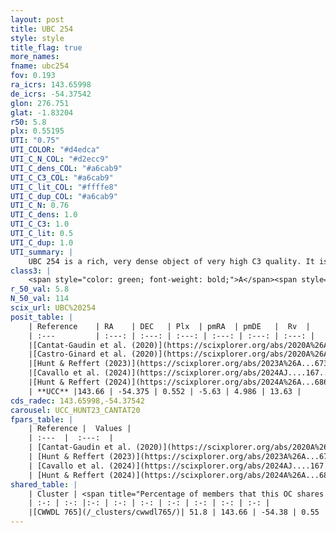 ```yaml
---
layout: post
title: UBC 254
style: style
title_flag: true
more_names: 
fname: ubc254
fov: 0.193
ra_icrs: 143.65998
de_icrs: -54.37542
glon: 276.751
glat: -1.83204
r50: 5.8
plx: 0.55195
UTI: "0.75"
UTI_COLOR: "#d4edca"
UTI_C_N_COL: "#d2ecc9"
UTI_C_dens_COL: "#a6cab9"
UTI_C_C3_COL: "#a6cab9"
UTI_C_lit_COL: "#ffffe8"
UTI_C_dup_COL: "#a6cab9"
UTI_C_N: 0.76
UTI_C_dens: 1.0
UTI_C_C3: 1.0
UTI_C_lit: 0.5
UTI_C_dup: 1.0
UTI_summary: |
    UBC 254 is a rich, very dense object of very high C3 quality. It is moderately studied in the literature. This object shares a significant percentage of members with a later reported entry.
class3: |
    <span style="color: green; font-weight: bold;">A</span><span style="color: green; font-weight: bold;">A</span>
r_50_val: 5.8
N_50_val: 114
scix_url: UBC%20254
posit_table: |
    | Reference    | RA    | DEC   | Plx  | pmRA  | pmDE   |  Rv  |
    | :---         | :---: | :---: | :---: | :---: | :---: | :---: |
    |[Cantat-Gaudin et al. (2020)](https://scixplorer.org/abs/2020A%26A...640A...1C) | 143.659 | -54.375 | 0.525 | -5.63 | 4.964 | -- |
    |[Castro-Ginard et al. (2020)](https://scixplorer.org/abs/2020A%26A...635A..45C) | 143.637 | -54.372 | 0.525 | -5.628 | 4.963 | -- |
    |[Hunt & Reffert (2023)](https://scixplorer.org/abs/2023A%26A...673A.114H) | 143.685 | -54.386 | 0.557 | -5.623 | 4.998 | 11.309 |
    |[Cavallo et al. (2024)](https://scixplorer.org/abs/2024AJ....167...12C) | 143.633 | -54.377 | 0.557 | -- | -- | -- |
    |[Hunt & Reffert (2024)](https://scixplorer.org/abs/2024A%26A...686A..42H) | 143.685 | -54.386 | 0.557 | -5.623 | 4.998 | 11.309 |
    | **UCC** |143.66 | -54.375 | 0.552 | -5.63 | 4.986 | 13.63 | 
cds_radec: 143.65998,-54.37542
carousel: UCC_HUNT23_CANTAT20
fpars_table: |
    | Reference |  Values |
    | :---  |  :---:  |
    | [Cantat-Gaudin et al. (2020)](https://scixplorer.org/abs/2020A%26A...640A...1C) | `AVNN=0.67, DMNN=11.25, AgeNN=8.04` |
    | [Hunt & Reffert (2023)](https://scixplorer.org/abs/2023A%26A...673A.114H) | `AV50=0.708, diffAV50=0.489, MOD50=11.143, logAge50=8.267` |
    | [Cavallo et al. (2024)](https://scixplorer.org/abs/2024AJ....167...12C) | `AV50=0.86, dMod50=11.44, logAge50=8.36, [Fe/H]50=0.48` |
    | [Hunt & Reffert (2024)](https://scixplorer.org/abs/2024A%26A...686A..42H) | `MassJ=458.969` |
shared_table: |
    | Cluster | <span title="Percentage of members that this OC shares with the ones listed">%</span>   | RA   | DEC   | Plx   | pmRA  | pmDE  | Rv | UTI |
    | :-: | :-: |:-: | :-: | :-: | :-: | :-: | :-: | :-: |
    |[CWWDL 765](/_clusters/cwwdl765/)| 51.8 | 143.66 | -54.38 | 0.55 | -5.62 | 5.0 | 18.84 |0.0 |
---
```

